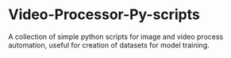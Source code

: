 # Video-Processor-Py-scripts
A collection of simple python scripts for image and video process automation, useful for creation of datasets for model training.
